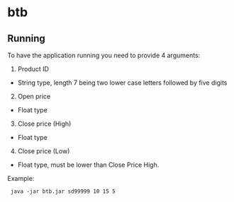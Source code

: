 # btb

## Running

To have the application running you need to provide 4 arguments:

1. Product ID
 * String type, length 7 being two lower case letters followed by five digits
2. Open price
 * Float type
3. Close price (High)
 * Float type
4. Close price (Low)
 * Float type, must be lower than Close Price High.


 Example:
```
 java -jar btb.jar sd99999 10 15 5
```
